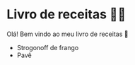 # Livro de receitas :man_cook:

Olá! Bem vindo ao meu livro de receitas :wave:

-  Strogonoff de frango
- Pavê


